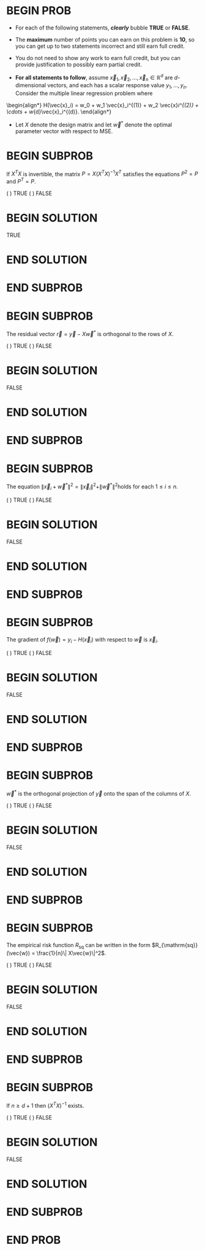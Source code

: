 # BEGIN PROB

-   For each of the following statements, ***clearly*** bubble **TRUE** or **FALSE**.

-   The **maximum** number of points you can earn on this problem is **10**, so you can get up to two statements incorrect and still earn full credit.

-   You do not need to show any work to earn full credit, but you can provide justification to possibly earn partial credit.

-   **For all statements to follow**, assume $\vec{x}_1, \vec{x}_2, \dotsc, \vec{x}_n\in\mathbb{R}^{d}$ are $d$-dimensional vectors, and each has a scalar response value $y_1,\dotsc, y_n$. Consider the multiple linear regression problem where

\begin{align*}
H(\vec{x}_i) = w_0 + w_1 \vec{x}_i^{(1)} + w_2 \vec{x}_i^{(2)} + \cdots + w_{d}\vec{x}_i^{(d)}.
\end{align*}

-   Let $X$ denote the design matrix and let $\vec{w}^\ast$ denote the
    optimal parameter vector with respect to MSE.

# BEGIN SUBPROB

If $X^TX$ is invertible, the matrix $P = X(X^TX)^{-1}X^T$ satisfies the equations $P^2 = P$ and $P^T = P$.

( ) TRUE
( ) FALSE

# BEGIN SOLUTION

TRUE

# END SOLUTION

# END SUBPROB

# BEGIN SUBPROB

The residual vector $\vec{r} = \vec{y} - X\vec{w}^\ast$ is orthogonal to the rows of $X$.

( ) TRUE
( ) FALSE

# BEGIN SOLUTION

FALSE

# END SOLUTION

# END SUBPROB

# BEGIN SUBPROB

The equation $\|\vec{x}_i + \vec{w}^\ast\|^2 = \|\vec{x}_i\|^2 + \|\vec{w}^\ast\|^2$holds for each $1\leq i\leq n$.

( ) TRUE
( ) FALSE

# BEGIN SOLUTION

FALSE

# END SOLUTION

# END SUBPROB

# BEGIN SUBPROB

The gradient of $f(\vec{w}) = y_i - H(\vec{x}_i)$ with respect to $\vec{w}$ is $\vec{x}_i$.

( ) TRUE
( ) FALSE

# BEGIN SOLUTION

FALSE

# END SOLUTION

# END SUBPROB

# BEGIN SUBPROB

$\vec{w}^\ast$ is the orthogonal projection of $\vec{y}$ onto the span of the columns of $X$.

( ) TRUE
( ) FALSE

# BEGIN SOLUTION

FALSE

# END SOLUTION

# END SUBPROB

# BEGIN SUBPROB

The empirical risk function $R_{\mathrm{sq}}$ can be written in the form $R_{\mathrm{sq}}(\vec{w}) = \frac{1}{n}\| X\vec{w}\|^2$.

( ) TRUE
( ) FALSE

# BEGIN SOLUTION

FALSE

# END SOLUTION

# END SUBPROB

# BEGIN SUBPROB

If $n \geq d+1$ then $(X^TX)^{-1}$ exists.

( ) TRUE
( ) FALSE

# BEGIN SOLUTION

FALSE

# END SOLUTION

# END SUBPROB

# END PROB